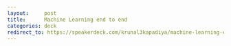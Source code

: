 ```yaml
---
layout:     post
title:      Machine Learning end to end
categories: deck
redirect_to: https://speakerdeck.com/krunal3kapadiya/machine-learning-end-to-end
---
```


